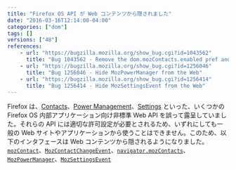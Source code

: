 ```yaml
---
title: "Firefox OS API が Web コンテンツから隠されました"
date: "2016-03-16T12:14:00-04:00"
categories: ["dom"]
tags: []
versions: ["48"]
references:
    - url: "https://bugzilla.mozilla.org/show_bug.cgi?id=1043562"
      title: "Bug 1043562 - Remove the dom.mozContacts.enabled pref and hide the MozContact API from code with insufficient privileges"
    - url: "https://bugzilla.mozilla.org/show_bug.cgi?id=1256046"
      title: "Bug 1256046 - Hide MozPowerManager from the Web"
    - url: "https://bugzilla.mozilla.org/show_bug.cgi?id=1256414"
      title: "Bug 1256414 - Hide MozSettingsEvent from the Web"
---
```

Firefox は、[Contacts](https://developer.mozilla.org/ja/docs/Mozilla/Firefox_OS/API/Contacts_API)、[Power Management](https://developer.mozilla.org/ja/docs/Mozilla/Firefox_OS/API/Power_Management_API)、[Settings](https://developer.mozilla.org/ja/docs/Mozilla/Firefox_OS/API/Settings_API) といった、いくつかの Firefox OS 内部アプリケーション向け非標準 Web API を誤って露呈していました。それらの API には適切な許可設定が必要とされるため、いずれにしても一般の Web サイトやアプリケーションから使うことはできません。このため、以下のインタフェースは Web コンテンツから隠されるようになりました。[`mozContact`](https://developer.mozilla.org/ja/docs/Mozilla/Firefox_OS/API/MozContact)、[`MozContactChangeEvent`](https://developer.mozilla.org/ja/docs/Mozilla/Firefox_OS/API/MozContactChangeEvent)、[`navigator.mozContacts`](https://developer.mozilla.org/ja/docs/Web/API/Navigator/mozContacts)、[`MozPowerManager`](https://developer.mozilla.org/ja/docs/Mozilla/Firefox_OS/API/MozPowerManager)、[`MozSettingsEvent`](https://developer.mozilla.org/ja/docs/Mozilla/Firefox_OS/API/MozSettingsEvent)
